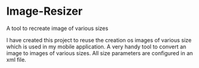 # Image-Resizer
A tool to recreate image of various sizes

I have created this project to reuse the creation os images of various size which is used in my mobile application.
A very handy tool to convert an image to images of various sizes. All size parameters are configured in an xml file.
